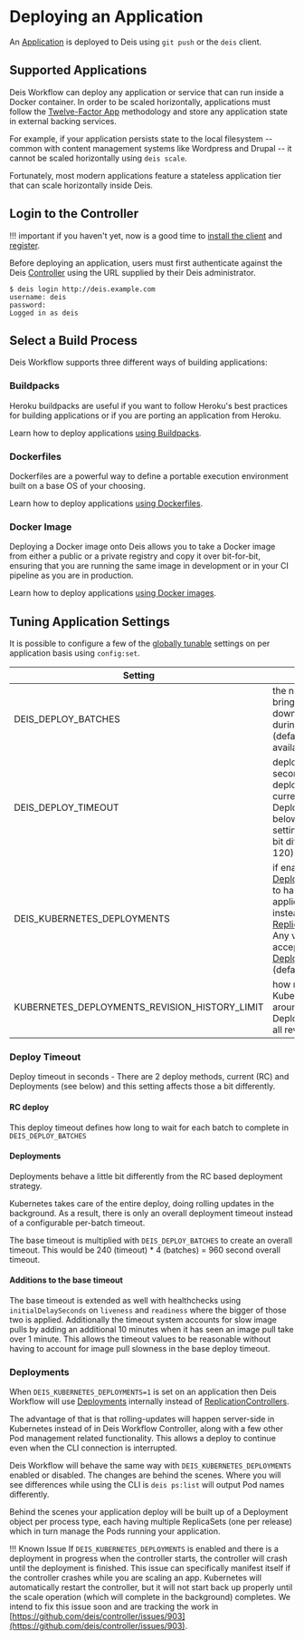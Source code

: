 # Deploying an Application

An [Application][] is deployed to Deis using `git push` or the `deis` client.

## Supported Applications

Deis Workflow can deploy any application or service that can run inside a Docker container.  In order to be scaled
horizontally, applications must follow the [Twelve-Factor App][] methodology and store any application state in external
backing services.

For example, if your application persists state to the local filesystem -- common with content management systems like
Wordpress and Drupal -- it cannot be scaled horizontally using `deis scale`.

Fortunately, most modern applications feature a stateless application tier that can scale horizontally inside Deis.

## Login to the Controller

!!! important
	if you haven't yet, now is a good time to [install the client][install client] and [register](../users/registration.md).

Before deploying an application, users must first authenticate against the Deis [Controller][]
using the URL supplied by their Deis administrator.

```
$ deis login http://deis.example.com
username: deis
password:
Logged in as deis
```

## Select a Build Process

Deis Workflow supports three different ways of building applications:

### Buildpacks

Heroku buildpacks are useful if you want to follow Heroku's best practices for building applications or if you are porting an application from Heroku.

Learn how to deploy applications [using Buildpacks](../applications/using-buildpacks.md).


### Dockerfiles

Dockerfiles are a powerful way to define a portable execution environment built on a base OS of your choosing.

Learn how to deploy applications [using Dockerfiles](../applications/using-dockerfiles.md).


### Docker Image

Deploying a Docker image onto Deis allows you to take a Docker image from either a public
or a private registry and copy it over bit-for-bit, ensuring that you are running the same
image in development or in your CI pipeline as you are in production.

Learn how to deploy applications [using Docker images](../applications/using-docker-images.md).

## Tuning Application Settings

It is possible to configure a few of the [globally tunable](../applications/managing-app-configuration.md) settings on per application basis using `config:set`.

Setting                                         | Description
----------------------------------------------- | ---------------------------------
DEIS_DEPLOY_BATCHES                             | the number of pods to bring up and take down sequentially during a scale (default: number of available nodes)
DEIS_DEPLOY_TIMEOUT                             | deploy timeout in seconds - there are 2 deploy methods, current (RC) and Deployments (see below) and this setting affects those a bit differently (default: 120)
DEIS_KUBERNETES_DEPLOYMENTS                     | if enabled, [Deployments][] is used to handle an application deploy instead of [ReplicationControllers][]. Any value is acceptable to enable [Deployments][]. (default: off)
KUBERNETES_DEPLOYMENTS_REVISION_HISTORY_LIMIT   | how many [revisions][kubernetes-deployment-revision] Kubernetes keeps around of a given Deployment (default: all revisions)

### Deploy Timeout

Deploy timeout in seconds - There are 2 deploy methods, current (RC) and Deployments (see below) and this setting affects those a bit differently.

#### RC deploy

This deploy timeout defines how long to wait for each batch to complete in `DEIS_DEPLOY_BATCHES`

#### Deployments

Deployments behave a little bit differently from the RC based deployment strategy.

Kubernetes takes care of the entire deploy, doing rolling updates in the background. As a result, there is only an overall deployment timeout instead of a configurable per-batch timeout.

The base timeout is multiplied with `DEIS_DEPLOY_BATCHES` to create an overall timeout. This would be 240 (timeout) * 4 (batches) = 960 second overall timeout.

#### Additions to the base timeout

The base timeout is extended as well with healthchecks using `initialDelaySeconds` on `liveness` and `readiness` where the bigger of those two is applied.
Additionally the timeout system accounts for slow image pulls by adding an additional 10 minutes when it has seen an image pull take over 1 minute. This allows the timeout values to be reasonable without having to account for image pull slowness in the base deploy timeout.

### Deployments

When `DEIS_KUBERNETES_DEPLOYMENTS=1` is set on an application then Deis Workflow will use [Deployments][] internally instead of [ReplicationControllers][].

The advantage of that is that rolling-updates will happen server-side in Kubernetes instead of in Deis Workflow Controller,
along with a few other Pod management related functionality. This allows a deploy to continue even when the CLI connection is interrupted.

Deis Workflow will behave the same way with `DEIS_KUBERNETES_DEPLOYMENTS` enabled or disabled. The changes are behind the scenes.
Where you will see differences while using the CLI is `deis ps:list` will output Pod names differently.

Behind the scenes your application deploy will be built up of a Deployment object per process type,
each having multiple ReplicaSets (one per release) which in turn manage the Pods running your application.

!!! Known Issue
		If `DEIS_KUBERNETES_DEPLOYMENTS` is enabled and there is a deployment in progress when the
		controller starts, the controller will crash until the deployment is finished. This issue can
		specifically manifest itself if the controller crashes while you are scaling an app.
		Kubernetes will automatically restart the controller, but it will not start back up properly
		until the scale operation (which will complete in the background) completes.
		We intend to fix this issue soon and are tracking the work in
		[https://github.com/deis/controller/issues/903](https://github.com/deis/controller/issues/903).

[install client]: ../users/cli.md#installation
[application]: ../reference-guide/terms.md#application
[controller]: ../understanding-workflow/components.md#controller
[Twelve-Factor App]: http://12factor.net/
[Deployments]: http://kubernetes.io/docs/user-guide/deployments/
[kubernetes-deployment-revision]: http://kubernetes.io/docs/user-guide/deployments/#revision-history-limit
[ReplicationControllers]: http://kubernetes.io/docs/user-guide/replication-controller/
